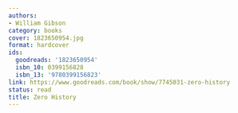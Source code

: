 ```yaml
---
authors:
- William Gibson
category: books
cover: 1823650954.jpg
format: hardcover
ids:
  goodreads: '1823650954'
  isbn_10: 0399156828
  isbn_13: '9780399156823'
link: https://www.goodreads.com/book/show/7745031-zero-history
status: read
title: Zero History
---
```

